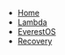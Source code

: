 - [Home](/)
- [Lambda](/LambdaLang/)
- [EverestOS](/EverestOS/)
- [Recovery](/LambdaLang/recovery.md)
